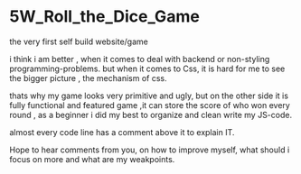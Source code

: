 # 5W_Roll_the_Dice_Game
the very first self build  website/game

i think i am better , when it comes to deal with backend or non-styling programming-problems.
but when it comes to Css, it is hard for me to see the bigger picture , the mechanism of css.

thats why my game looks very primitive and ugly, but on the other side it is fully functional and featured game ,it can store the score of who won every round , as a beginner i did my best to organize and clean write my JS-code.

almost every code line has a comment above it to explain IT.


Hope to hear comments  from you, on how to improve myself, what should i focus on more and what are my weakpoints.
